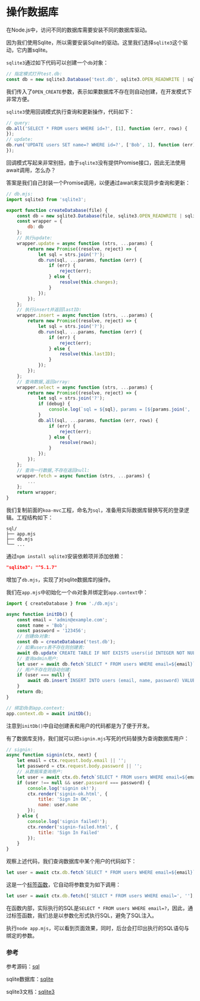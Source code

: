 # 操作数据库

在Node.js中，访问不同的数据库需要安装不同的数据库驱动。

因为我们使用Sqlite，所以需要安装Sqlite的驱动。这里我们选择`sqlite3`这个驱动，它内置sqlite。

`sqlite3`通过如下代码可以创建一个`db`对象：

```javascript
// 指定模式打开test.db:
const db = new sqlite3.Database('test.db', sqlite3.OPEN_READWRITE | sqlite3.OPEN_CREATE | sqlite3.OPEN_FULLMUTEX);
```

我们传入了`OPEN_CREATE`参数，表示如果数据库不存在则自动创建，在开发模式下非常方便。

`sqlite3`使用回调模式执行查询和更新操作，代码如下：

```javascript
// query:
db.all('SELECT * FROM users WHERE id=?', [1], function (err, rows) {
});
// update:
db.run('UPDATE users SET name=? WHERE id=?', ['Bob', 1], function (err) {
});
```

回调模式写起来非常别扭，由于`sqlite3`没有提供Promise接口，因此无法使用await调用，怎么办？

答案是我们自己封装一个Promise调用，以便通过await来实现异步查询和更新：

```javascript
// db.mjs:
import sqlite3 from 'sqlite3';

export function createDatabase(file) {
    const db = new sqlite3.Database(file, sqlite3.OPEN_READWRITE | sqlite3.OPEN_CREATE | sqlite3.OPEN_FULLMUTEX);
    const wrapper = {
        db: db
    };
    // 执行update:
    wrapper.update = async function (strs, ...params) {
        return new Promise((resolve, reject) => {
            let sql = strs.join('?');
            db.run(sql, ...params, function (err) {
                if (err) {
                    reject(err);
                } else {
                    resolve(this.changes);
                }
            });
        });
    };
    // 执行insert并返回lastID:
    wrapper.insert = async function (strs, ...params) {
        return new Promise((resolve, reject) => {
            let sql = strs.join('?');
            db.run(sql, ...params, function (err) {
                if (err) {
                    reject(err);
                } else {
                    resolve(this.lastID);
                }
            });
        });
    };
    // 查询数据,返回array:
    wrapper.select = async function (strs, ...params) {
        return new Promise((resolve, reject) => {
            let sql = strs.join('?');
            if (debug) {
                console.log(`sql = ${sql}, params = [${params.join(', ')}]`);
            }
            db.all(sql, ...params, function (err, rows) {
                if (err) {
                    reject(err);
                } else {
                    resolve(rows);
                }
            });
        });
    };
    // 查询一行数据,不存在返回null:
    wrapper.fetch = async function (strs, ...params) {
        ...
    };
    return wrapper;
}
```

我们复制前面的`koa-mvc`工程，命名为`sql`，准备用实际数据库替换写死的登录逻辑。工程结构如下：

```ascii
sql/
├── app.mjs
├── db.mjs
└── ...
```

通过`npm install sqlite3`安装依赖项并添加依赖：

```json
"sqlite3": "^5.1.7"
```

增加了`db.mjs`，实现了对sqlite数据库的操作。

我们在`app.mjs`中初始化一个`db`对象并绑定到`app.context`中：

```javascript
import { createDatabase } from './db.mjs';

async function initDb() {
    const email = 'admin@example.com';
    const name = 'Bob';
    const password = '123456';
    // 创建db对象:
    const db = createDatabase('test.db');
    // 如果users表不存在则创建表:
    await db.update`CREATE TABLE IF NOT EXISTS users(id INTEGER NOT NULL PRIMARY KEY AUTOINCREMENT, email TEXT NOT NULL UNIQUE, name TEXT NOT NULL, password TEXT NOT NULL)`;
    // 查询admin用户:
    let user = await db.fetch`SELECT * FROM users WHERE email=${email}`;
    // 用户不存在则自动创建:
    if (user === null) {
        await db.insert`INSERT INTO users (email, name, password) VALUES (${email}, ${name}, ${password})`;
    }
    return db;
}

// 绑定db到app.context:
app.context.db = await initDb();
```

注意到`initDb()`中自动创建表和用户的代码都是为了便于开发。

有了数据库支持，我们就可以把`signin.mjs`写死的代码替换为查询数据库用户：

```javascript
// signin:
async function signin(ctx, next) {
    let email = ctx.request.body.email || '';
    let password = ctx.request.body.password || '';
    // 从数据库查询用户:
    let user = await ctx.db.fetch`SELECT * FROM users WHERE email=${email}`;
    if (user !== null && user.password === password) {
        console.log('signin ok!');
        ctx.render('signin-ok.html', {
            title: 'Sign In OK',
            name: user.name
        });
    } else {
        console.log('signin failed!');
        ctx.render('signin-failed.html', {
            title: 'Sign In Failed'
        });
    }
}
```

观察上述代码，我们查询数据库中某个用户的代码如下：

```javascript
let user = await ctx.db.fetch`SELECT * FROM users WHERE email=${email}`;
```

这是一个[标签函数](../../../function/tag-function/index.html)，它自动将参数变为如下调用：

```javascript
let user = await ctx.db.fetch(['SELECT * FROM users WHERE email=', ''], email);
```

在函数内部，实际执行的SQL是`SELECT * FROM users WHERE email=?`，因此，通过标签函数，我们总是以参数化形式执行SQL，避免了SQL注入。

执行`node app.mjs`，可以看到页面效果，同时，后台会打印出执行的SQL语句与绑定的参数。

### 参考

参考源码：[sql](sql.zip)

sqlite数据库：[sqlite](https://www.sqlite.org/)

sqlite3文档：[sqlite3](https://github.com/TryGhost/node-sqlite3)

